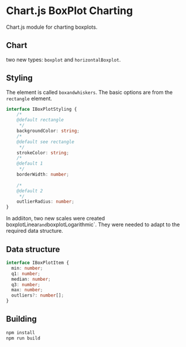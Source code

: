 # Chart.js BoxPlot Charting

Chart.js module for charting boxplots. 

## Chart

two new types: `boxplot` and `horizontalBoxplot`. 

## Styling
The element is called `boxandwhiskers`. The basic options are from the `rectangle` element.

```typescript
interface IBoxPlotStyling {
    /*
    @default rectangle
     */
    backgroundColor: string;
    /*
    @default see rectangle
     */
    strokeColor: string;
    /*
    @default 1
     */
    borderWidth: number;
    
    /*
    @default 2
     */
    outlierRadius: number;
}
```

In addiiton, two new scales were created  boxplotLinear` and `boxplotLogarithmic`. They were needed to adapt to the required data structure.

## Data structure

```typescript
interface IBoxPlotItem {
  min: number;
  q1: number;
  median: number;
  q3: number;
  max: number;
  outliers?: number[];
}
```


## Building

```sh
npm install
npm run build
```
